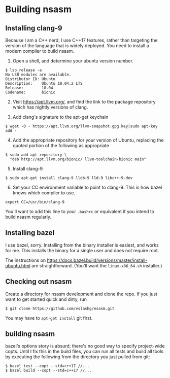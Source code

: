 # Building nsasm

## Installing clang-9

Because I am a C++ nerd, I use C++17 features, rather than targeting the
version of the language that is widely deployed.  You need to install a modern
compiler to build nsasm.


1. Open a shell, and determine your ubuntu version number.

```
$ lsb_release -a
No LSB modules are available.
Distributor ID: Ubuntu
Description:    Ubuntu 18.04.2 LTS
Release:        18.04
Codename:       bionic
```

2. Visit https://apt.llvm.org/, and find the link to the package repository
which has nightly versions of clang.

3. Add clang's signature to the apt-get keychain

`$ wget -O - https://apt.llvm.org/llvm-snapshot.gpg.key|sudo apt-key add -`

4. Add the appropriate repository for your version of Ubuntu, replacing
the quoted portion of the following as appropriate

```
$ sudo add-apt-repository \
  "deb http://apt.llvm.org/bionic/ llvm-toolchain-bionic main"
```

5. Install clang-9

`$ sudo apt-get install clang-9 lldb-9 lld-9 libc++-9-dev`

6. Set your CC environment variable to point to clang-9.  This is how bazel
knows which compiler to use.

`export CC=/usr/bin/clang-9`

You'll want to add this line to your `.bashrc` or equivalent if you intend to
build nsasm regularly.

## Installing bazel

I use bazel, sorry.  Installing from the binary installer is easiest, and
works for me.  This installs the binary for a single user and does not require
root.

The instructions on https://docs.bazel.build/versions/master/install-ubuntu.html are straightforward.  (You'll want the `linux-x86_64.sh` installer.)

## Checking out nsasm

Create a directory for nsasm development and clone the repo.  If you just want
to get started quick and dirty, run

    $ git clone https://github.com/vslashg/nsasm.git

You may have to `apt-get install` git first.


## building nsasm

bazel's options story is absurd; there's no good way to specify project-wide
copts.  Until I fix this in the build files, you can run all tests and build
all tools by executing the following from the directory you just pulled from
git:

    $ bazel test --copt --std=c++17 //...
    $ bazel build --copt --std=c++17 //...
